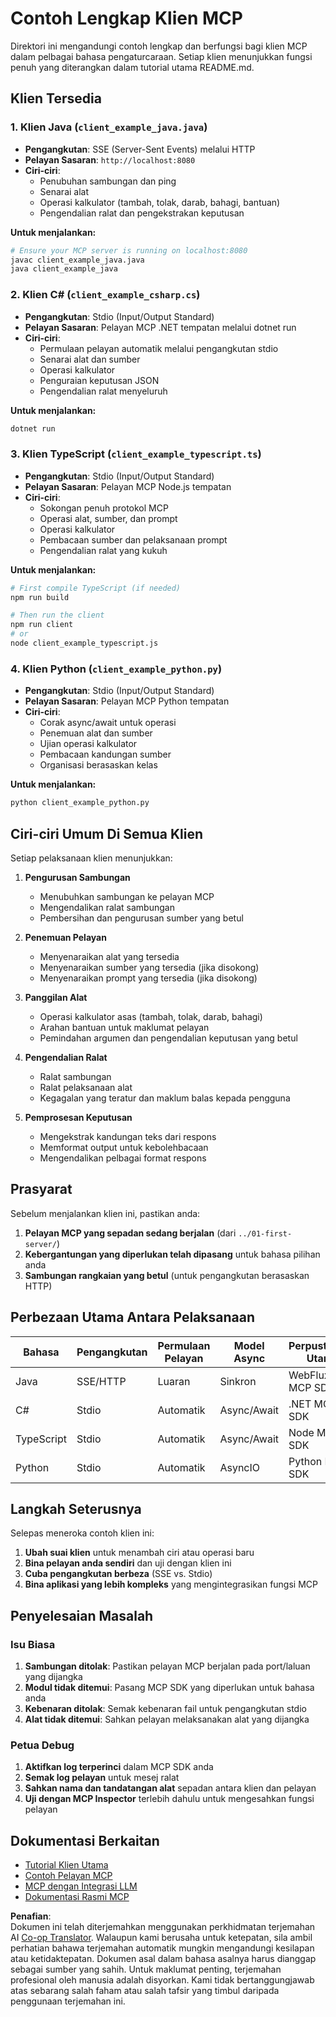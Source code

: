 <!--
CO_OP_TRANSLATOR_METADATA:
{
  "original_hash": "affcf199a44f60283a289dcb69dc144e",
  "translation_date": "2025-07-17T09:12:54+00:00",
  "source_file": "03-GettingStarted/02-client/complete_examples.md",
  "language_code": "ms"
}
-->
# Contoh Lengkap Klien MCP

Direktori ini mengandungi contoh lengkap dan berfungsi bagi klien MCP dalam pelbagai bahasa pengaturcaraan. Setiap klien menunjukkan fungsi penuh yang diterangkan dalam tutorial utama README.md.

## Klien Tersedia

### 1. Klien Java (`client_example_java.java`)
- **Pengangkutan**: SSE (Server-Sent Events) melalui HTTP
- **Pelayan Sasaran**: `http://localhost:8080`
- **Ciri-ciri**: 
  - Penubuhan sambungan dan ping
  - Senarai alat
  - Operasi kalkulator (tambah, tolak, darab, bahagi, bantuan)
  - Pengendalian ralat dan pengekstrakan keputusan

**Untuk menjalankan:**
```bash
# Ensure your MCP server is running on localhost:8080
javac client_example_java.java
java client_example_java
```

### 2. Klien C# (`client_example_csharp.cs`)
- **Pengangkutan**: Stdio (Input/Output Standard)
- **Pelayan Sasaran**: Pelayan MCP .NET tempatan melalui dotnet run
- **Ciri-ciri**:
  - Permulaan pelayan automatik melalui pengangkutan stdio
  - Senarai alat dan sumber
  - Operasi kalkulator
  - Penguraian keputusan JSON
  - Pengendalian ralat menyeluruh

**Untuk menjalankan:**
```bash
dotnet run
```

### 3. Klien TypeScript (`client_example_typescript.ts`)
- **Pengangkutan**: Stdio (Input/Output Standard)
- **Pelayan Sasaran**: Pelayan MCP Node.js tempatan
- **Ciri-ciri**:
  - Sokongan penuh protokol MCP
  - Operasi alat, sumber, dan prompt
  - Operasi kalkulator
  - Pembacaan sumber dan pelaksanaan prompt
  - Pengendalian ralat yang kukuh

**Untuk menjalankan:**
```bash
# First compile TypeScript (if needed)
npm run build

# Then run the client
npm run client
# or
node client_example_typescript.js
```

### 4. Klien Python (`client_example_python.py`)
- **Pengangkutan**: Stdio (Input/Output Standard)  
- **Pelayan Sasaran**: Pelayan MCP Python tempatan
- **Ciri-ciri**:
  - Corak async/await untuk operasi
  - Penemuan alat dan sumber
  - Ujian operasi kalkulator
  - Pembacaan kandungan sumber
  - Organisasi berasaskan kelas

**Untuk menjalankan:**
```bash
python client_example_python.py
```

## Ciri-ciri Umum Di Semua Klien

Setiap pelaksanaan klien menunjukkan:

1. **Pengurusan Sambungan**
   - Menubuhkan sambungan ke pelayan MCP
   - Mengendalikan ralat sambungan
   - Pembersihan dan pengurusan sumber yang betul

2. **Penemuan Pelayan**
   - Menyenaraikan alat yang tersedia
   - Menyenaraikan sumber yang tersedia (jika disokong)
   - Menyenaraikan prompt yang tersedia (jika disokong)

3. **Panggilan Alat**
   - Operasi kalkulator asas (tambah, tolak, darab, bahagi)
   - Arahan bantuan untuk maklumat pelayan
   - Pemindahan argumen dan pengendalian keputusan yang betul

4. **Pengendalian Ralat**
   - Ralat sambungan
   - Ralat pelaksanaan alat
   - Kegagalan yang teratur dan maklum balas kepada pengguna

5. **Pemprosesan Keputusan**
   - Mengekstrak kandungan teks dari respons
   - Memformat output untuk kebolehbacaan
   - Mengendalikan pelbagai format respons

## Prasyarat

Sebelum menjalankan klien ini, pastikan anda:

1. **Pelayan MCP yang sepadan sedang berjalan** (dari `../01-first-server/`)
2. **Kebergantungan yang diperlukan telah dipasang** untuk bahasa pilihan anda
3. **Sambungan rangkaian yang betul** (untuk pengangkutan berasaskan HTTP)

## Perbezaan Utama Antara Pelaksanaan

| Bahasa     | Pengangkutan | Permulaan Pelayan | Model Async | Perpustakaan Utama |
|------------|--------------|-------------------|-------------|--------------------|
| Java       | SSE/HTTP     | Luaran            | Sinkron     | WebFlux, MCP SDK   |
| C#         | Stdio        | Automatik         | Async/Await | .NET MCP SDK       |
| TypeScript | Stdio        | Automatik         | Async/Await | Node MCP SDK       |
| Python     | Stdio        | Automatik         | AsyncIO     | Python MCP SDK     |

## Langkah Seterusnya

Selepas meneroka contoh klien ini:

1. **Ubah suai klien** untuk menambah ciri atau operasi baru
2. **Bina pelayan anda sendiri** dan uji dengan klien ini
3. **Cuba pengangkutan berbeza** (SSE vs. Stdio)
4. **Bina aplikasi yang lebih kompleks** yang mengintegrasikan fungsi MCP

## Penyelesaian Masalah

### Isu Biasa

1. **Sambungan ditolak**: Pastikan pelayan MCP berjalan pada port/laluan yang dijangka
2. **Modul tidak ditemui**: Pasang MCP SDK yang diperlukan untuk bahasa anda
3. **Kebenaran ditolak**: Semak kebenaran fail untuk pengangkutan stdio
4. **Alat tidak ditemui**: Sahkan pelayan melaksanakan alat yang dijangka

### Petua Debug

1. **Aktifkan log terperinci** dalam MCP SDK anda
2. **Semak log pelayan** untuk mesej ralat
3. **Sahkan nama dan tandatangan alat** sepadan antara klien dan pelayan
4. **Uji dengan MCP Inspector** terlebih dahulu untuk mengesahkan fungsi pelayan

## Dokumentasi Berkaitan

- [Tutorial Klien Utama](./README.md)
- [Contoh Pelayan MCP](../../../../03-GettingStarted/01-first-server)
- [MCP dengan Integrasi LLM](../../../../03-GettingStarted/03-llm-client)
- [Dokumentasi Rasmi MCP](https://modelcontextprotocol.io/)

**Penafian**:  
Dokumen ini telah diterjemahkan menggunakan perkhidmatan terjemahan AI [Co-op Translator](https://github.com/Azure/co-op-translator). Walaupun kami berusaha untuk ketepatan, sila ambil perhatian bahawa terjemahan automatik mungkin mengandungi kesilapan atau ketidaktepatan. Dokumen asal dalam bahasa asalnya harus dianggap sebagai sumber yang sahih. Untuk maklumat penting, terjemahan profesional oleh manusia adalah disyorkan. Kami tidak bertanggungjawab atas sebarang salah faham atau salah tafsir yang timbul daripada penggunaan terjemahan ini.